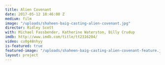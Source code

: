 ```yaml
---
title: Alien Covenant
date: 2017-05-12 18:46:00 Z
medium: film
image: "/uploads/shaheen-baig-casting-alien-covenant.jpg"
director: Ridley Scott
with: Michael Fassbender, Katherine Waterston, Billy Crudup
imdb: http://www.imdb.com/title/tt2316204/
video: cu0g48nhyy
is-featured: true
featured-image: "/uploads/shaheen-baig-casting-alien-covenant-feature.jpg"
layout: project
---
```


